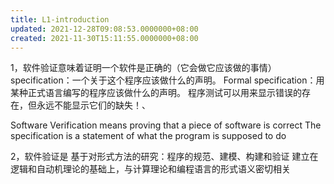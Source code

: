 ```yaml
---
title: L1-introduction
updated: 2021-12-28T09:08:53.0000000+08:00
created: 2021-11-30T15:11:55.0000000+08:00
---
```


1，软件验证意味着证明一个软件是正确的（它会做它应该做的事情）
specification：一个关于这个程序应该做什么的声明。
Formal specification：用某种正式语言编写的程序应该做什么的声明。
程序测试可以用来显示错误的存在，但永远不能显示它们的缺失！、

Software Verification means proving that a piece of software is correct
The specification is a statement of what the program is supposed to do

2，软件验证是
基于对形式方法的研究：程序的规范、建模、构建和验证
建立在逻辑和自动机理论的基础上，与计算理论和编程语言的形式语义密切相关

